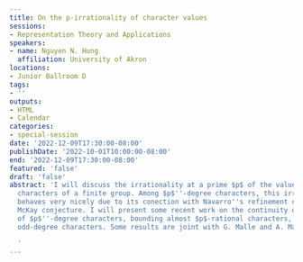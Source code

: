 ```yaml
---
title: On the p-irrationality of character values
sessions:
- Representation Theory and Applications
speakers:
- name: Nguyen N. Hung
  affiliation: University of Akron
locations:
- Junior Ballroom D
tags:
- ''
outputs:
- HTML
- Calendar
categories:
- special-session
date: '2022-12-09T17:30:00-08:00'
publishDate: '2022-10-01T10:00:00-08:00'
end: '2022-12-09T17:30:00-08:00'
featured: 'false'
draft: 'false'
abstract: 'I will discuss the irrationality at a prime $p$ of the values of irreducible
  characters of a finite group. Among $p$''-degree characters, this irrationality
  behaves very nicely due to its conection with Navarro''s refinement of the celebrated
  McKay conjecture. I will present some recent work on the continuity of $p$-irrationality
  of $p$''-degree characters, bounding almost $p$-rational characters, and bounding
  odd-degree characters. Some results are joint with G. Malle and A. Maroti.

  '
---
```

